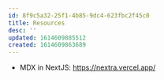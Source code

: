 ```yaml
---
id: 8f9c5a32-25f1-4b85-9dc4-623fbc2f45c0
title: Resources
desc: ''
updated: 1614609885512
created: 1614609863689
---
```


- MDX in NextJS: https://nextra.vercel.app/
